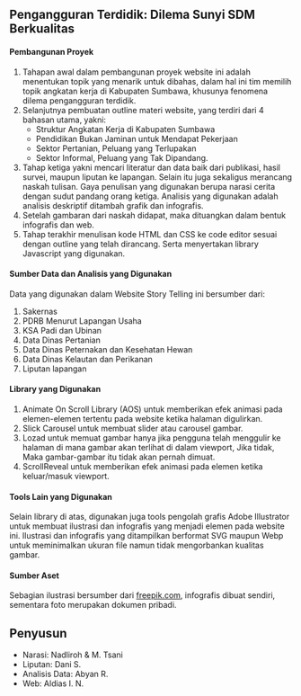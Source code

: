 ## Pengangguran Terdidik: Dilema Sunyi SDM Berkualitas

#### Pembangunan Proyek

1.  Tahapan awal dalam pembangunan proyek website ini adalah menentukan topik yang menarik untuk dibahas, dalam hal ini tim memilih topik angkatan kerja di Kabupaten Sumbawa, khusunya fenomena dilema pengangguran terdidik.
2.  Selanjutnya pembuatan outline materi website, yang terdiri dari 4 bahasan utama, yakni:
    - Struktur Angkatan Kerja di Kabupaten Sumbawa
    - Pendidikan Bukan Jaminan untuk Mendapat Pekerjaan
    - Sektor Pertanian, Peluang yang Terlupakan
    - Sektor Informal, Peluang yang Tak Dipandang.
3.  Tahap ketiga yakni mencari literatur dan data baik dari publikasi, hasil survei, maupun liputan ke lapangan. Selain itu juga sekaligus merancang naskah tulisan. Gaya penulisan yang digunakan berupa narasi cerita dengan sudut pandang orang ketiga. Analisis yang digunakan adalah analisis deskriptif ditambah grafik dan infografis.
4.  Setelah gambaran dari naskah didapat, maka dituangkan dalam bentuk infografis dan web.
5.  Tahap terakhir menulisan kode HTML dan CSS ke code editor sesuai dengan outline yang telah dirancang. Serta menyertakan library Javascript yang digunakan.

#### Sumber Data dan Analisis yang Digunakan

Data yang digunakan dalam Website Story Telling ini bersumber dari:

1.  Sakernas
2.  PDRB Menurut Lapangan Usaha
3.  KSA Padi dan Ubinan
4.  Data Dinas Pertanian
5.  Data Dinas Peternakan dan Kesehatan Hewan
6.  Data Dinas Kelautan dan Perikanan
7.  Liputan lapangan

#### Library yang Digunakan

1.  Animate On Scroll Library (AOS) untuk memberikan efek animasi pada elemen-elemen tertentu pada website ketika halaman digulirkan.
2.  Slick Carousel untuk membuat slider atau carousel gambar.
3.  Lozad untuk memuat gambar hanya jika pengguna telah menggulir ke halaman di mana gambar akan terlihat di dalam viewport, Jika tidak, Maka gambar-gambar itu tidak akan pernah dimuat.
4.  ScrollReveal untuk memberikan efek animasi pada elemen ketika keluar/masuk viewport.

#### Tools Lain yang Digunakan

Selain library di atas, digunakan juga tools pengolah grafis Adobe Illustrator untuk membuat ilustrasi dan infografis yang menjadi elemen pada website ini. Ilustrasi dan infografis yang ditampilkan berformat SVG maupun Webp untuk meminimalkan ukuran file namun tidak mengorbankan kualitas gambar.

#### Sumber Aset

Sebagian ilustrasi bersumber dari [freepik.com](https://freepik.com), infografis dibuat sendiri, sementara foto merupakan dokumen pribadi.

## Penyusun

- Narasi: Nadliroh & M. Tsani
- Liputan: Dani S.
- Analisis Data: Abyan R.
- Web: Aldias I. N.
